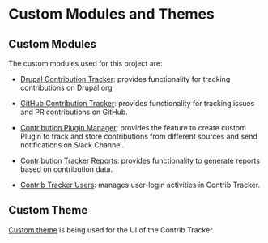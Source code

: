 # Custom Modules and Themes

## Custom Modules

The custom modules used for this project are:

- [Drupal Contribution Tracker](https://github.com/contrib-tracker/backend/tree/main/web/modules/custom/ct_drupal): provides functionality for tracking contributions on Drupal.org

- [GitHub Contribution Tracker](https://github.com/contrib-tracker/backend/tree/main/web/modules/custom/ct_github): provides functionality for tracking issues and PR contributions on GitHub.

- [Contribution Plugin Manager](https://github.com/contrib-tracker/backend/tree/main/web/modules/custom/ct_manager): provides the feature to create custom Plugin to track and store contributions from different sources and send notifications on Slack Channel.

- [Contribution Tracker Reports](https://github.com/contrib-tracker/backend/tree/main/web/modules/custom/ct_reports): provides functionality to generate reports based on contribution data.

- [Contrib Tracker Users](https://github.com/contrib-tracker/backend/tree/main/web/modules/custom/ct_user): manages user-login activities in Contrib Tracker.

## Custom Theme

[Custom theme](https://github.com/contrib-tracker/backend/tree/main/web/themes/custom/contribtracker) is being used for the UI of the Contrib Tracker.
